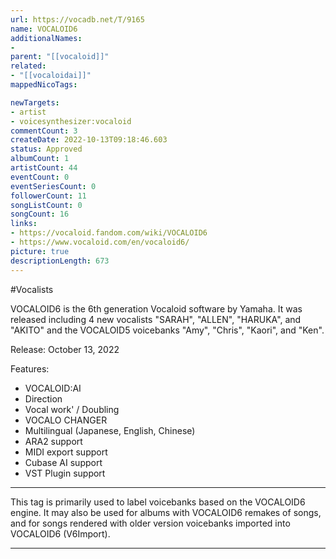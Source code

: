 ```yaml
---
url: https://vocadb.net/T/9165
name: VOCALOID6
additionalNames: 
- 
parent: "[[vocaloid]]"
related:
- "[[vocaloidai]]"
mappedNicoTags:

newTargets:
- artist
- voicesynthesizer:vocaloid
commentCount: 3
createDate: 2022-10-13T09:18:46.603
status: Approved
albumCount: 1
artistCount: 44
eventCount: 0
eventSeriesCount: 0
followerCount: 11
songListCount: 0
songCount: 16
links: 
- https://vocaloid.fandom.com/wiki/VOCALOID6
- https://www.vocaloid.com/en/vocaloid6/
picture: true
descriptionLength: 673
---
```


#Vocalists

VOCALOID6 is the 6th generation Vocaloid software by Yamaha.
It was released including 4 new vocalists "SARAH", "ALLEN", "HARUKA", and "AKITO" and the VOCALOID5 voicebanks "Amy", "Chris", "Kaori", and "Ken".

Release: October 13, 2022

Features:

- VOCALOID:AI
- Direction
- Vocal work' / Doubling
- VOCALO CHANGER
- Multilingual (Japanese, English, Chinese)
- ARA2 support
- MIDI export support
- Cubase AI support
- VST Plugin support

___

This tag is primarily used to label voicebanks based on the VOCALOID6 engine. It may also be used for albums with VOCALOID6 remakes of songs, and for songs rendered with older version voicebanks imported into VOCALOID6 (V6Import).

---

